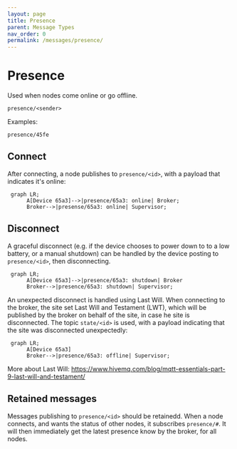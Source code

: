 ```yaml
---
layout: page
title: Presence
parent: Message Types
nav_order: 0
permalink: /messages/presence/
---
```


# Presence
Used when nodes come online or go offline.

```
presence/<sender>
````

Examples:
```
presence/45fe
```

## Connect
After connecting, a node publishes to `presence/<id>`, with a payload that indicates it's online: 

```mermaid
 graph LR;
      A[Device 65a3]-->|presence/65a3: online| Broker;
      Broker-->|presense/65a3: online| Supervisor;
```

## Disconnect
A graceful disconnect (e.g. if the device chooses to power down to to a low battery, or a manual shutdown) can be handled by the device posting to `presence/<id>`, then disconnecting.

```mermaid
 graph LR;
      A[Device 65a3]-->|presence/65a3: shutdown| Broker
      Broker-->|presence/65a3: shutdown| Supervisor;
```

An unexpected disconnect is handled using Last Will. When connecting to the broker, the site set Last Will and Testament (LWT), which will be published by the broker on behalf of the site, in case he site is disconnected. The topic `state/<id>` is used, with a payload indicating that the site was disconnected unexpectedly:

```mermaid
 graph LR;
      A[Device 65a3]
      Broker-->|presence/65a3: offline| Supervisor;
```

More about Last Will:
https://www.hivemq.com/blog/mqtt-essentials-part-9-last-will-and-testament/

## Retained messages
Messages publishing to `presence/<id>` should be retainedd. When a node connects, and wants the status of other nodes, it subscribes `presence/#`. It will then immediately get the latest presence know by the broker, for all nodes.
